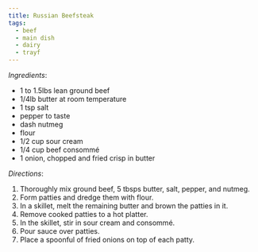 ```yaml
---
title: Russian Beefsteak
tags:
  - beef
  - main dish
  - dairy
  - trayf
---
```

*Ingredients*:
- 1 to 1.5lbs lean ground beef
- 1/4lb butter at room temperature
- 1 tsp salt
- pepper to taste
- dash nutmeg
- flour
- 1/2 cup sour cream
- 1/4 cup beef consommé
- 1 onion, chopped and fried crisp in butter

*Directions*:
1. Thoroughly mix ground beef, 5 tbsps butter, salt, pepper, and nutmeg.
1. Form patties and dredge them with flour.
1. In a skillet, melt the remaining butter and brown the patties in it.
1. Remove cooked patties to a hot platter.
1. In the skillet, stir in sour cream and consommé.
1. Pour sauce over patties.
1. Place a spoonful of fried onions on top of each patty.
